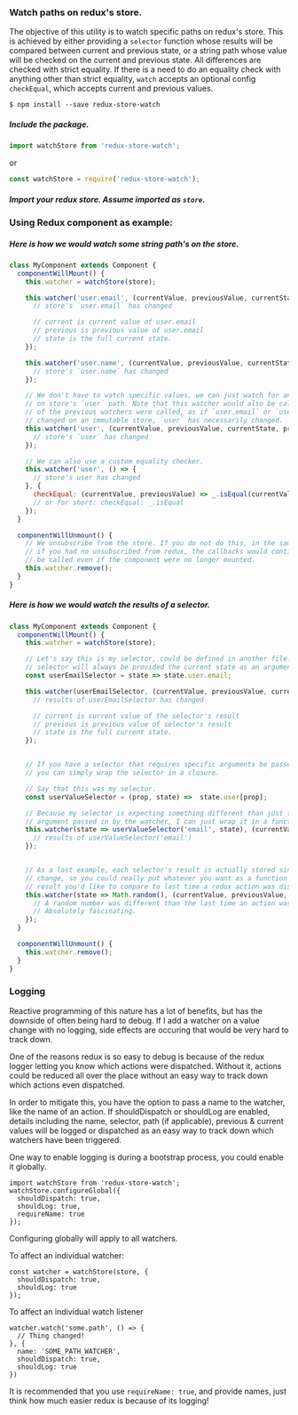 ### Watch paths on redux's store.

The objective of this utility is to watch specific paths on redux's store. This
is achieved by either providing a `selector` function whose results will be
compared between current and previous state, or a string path whose value will
be checked on the current and previous state.
All differences are checked with strict equality. If there is a need to do
an equality check with anything other than strict equality, `watch` accepts
an optional config `checkEqual`, which accepts current and previous values.

`$ npm install --save redux-store-watch`


##### Include the package.

``` javascript
import watchStore from 'redux-store-watch';
```
or
``` javascript
const watchStore = require('redux-store-watch');
```

##### Import your redux store. Assume imported as `store`.

### Using Redux component as example:

##### Here is how we would watch some string path's on the store.
``` javascript
class MyComponent extends Component {
  componentWillMount() {
    this.watcher = watchStore(store);

    this.watcher('user.email', (currentValue, previousValue, currentState, previousState) => {
      // store's `user.email` has changed

      // current is current value of user.email
      // previous is previous value of user.email
      // state is the full current state.
    });

    this.watcher('user.name', (currentValue, previousValue, currentState, previousState) => {
      // store's `user.name` has changed
    });

    // We don't have to watch specific values, we can just watch for any changes
    // on store's `user` path. Note that this watcher would also be called if either
    // of the previous watchers were called, as if `user.email` or `user.name` has
    // changed on an immutable store, `user` has necessarily changed.
    this.watcher('user', (currentValue, previousValue, currentState, previousState) => {
      // store's `user` has changed
    });

    // We can also use a custom equality checker.
    this.watcher('user', () => {
      // store's user has changed
    }, {
      checkEqual: (currentValue, previousValue) => _.isEqual(currentValue, previousValue)
      // or for short: checkEqual: _.isEqual
    });
  }

  componentWillUnmount() {
    // We unsubscribe from the store. If you do not do this, in the same way as
    // if you had no unsubscribed from redux, the callbacks would continue to
    // be called even if the component were no longer mounted. 
    this.watcher.remove();
  }
}
```

##### Here is how we would watch the results of a selector.
``` javascript
class MyComponent extends Component {
  componentWillMount() {
    this.watcher = watchStore(store);

    // Let's say this is my selector, could be defined in another file. The
    // selector will always be provided the current state as an argument.
    const userEmailSelector = state => state.user.email;

    this.watcher(userEmailSelector, (currentValue, previousValue, currentState, previousState) => {
      // results of userEmailSelector has changed

      // current is current value of the selector's result
      // previous is previous value of selector's result
      // state is the full current state.
    });


    // If you have a selector that requires specific arguments be passed in,
    // you can simply wrap the selector in a closure.

    // Say that this was my selector.
    const userValueSelector = (prop, state) =>  state.user[prop];

    // Because my selector is expecting something different than just the `state`
    // argument passed in by the watcher, I can just wrap it in a function.
    this.watcher(state => userValueSelector('email', state), (currentValue, previousValue, currentState, previousState) => {
      // results of userValueSelector('email')
    });


    // As a last example, each selector's result is actually stored since the last
    // change, so you could really put whatever you want as a function whose
    // result you'd like to compare to last time a redux action was dispatched.
    this.watcher(state => Math.random(), (currentValue, previousValue, currentState, previousState) => {
      // A random number was different than the last time an action was dispatched...
      // Absolutely fascinating.
    });
  }

  componentWillUnmount() {
    this.watcher.remove();
  }
}
```


### Logging
Reactive programming of this nature has a lot of benefits, but has the downside
of often being hard to debug. If I add a watcher on a value change with no
logging, side effects are occuring that would be very hard to track down.

One of the reasons redux is so easy to debug is because of the redux logger
letting you know which actions were dispatched. Without it, actions could be
reduced all over the place without an easy way to track down which actions even
dispatched.

In order to mitigate this, you have the option to pass a name to the watcher,
like the name of an action. If shouldDispatch or shouldLog are enabled, details
including the name, selector, path (if applicable), previous & current values
will be logged or dispatched as an easy way to track down which watchers have
been triggered.

One way to enable logging is during a bootstrap process, you could enable it
globally.
```
import watchStore from 'redux-store-watch';
watchStore.configureGlobal({
  shouldDispatch: true,
  shouldLog: true,
  requireName: true
});
```
Configuring globally will apply to all watchers.

To affect an individual watcher:
```
const watcher = watchStore(store, {
  shouldDispatch: true,
  shouldLog: true
});
```

To affect an individual watch listener
```
watcher.watch('some.path', () => {
  // Thing changed!
}, {
  name: 'SOME_PATH_WATCHER',
  shouldDispatch: true,
  shouldLog: true
})
```

It is recommended that you use `requireName: true`, and provide names, just
think how much easier redux is because of its logging!
